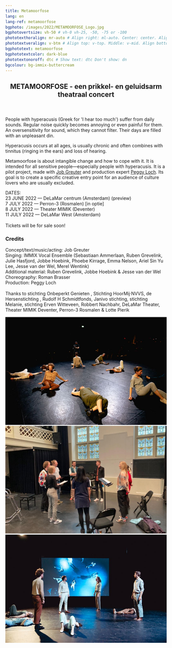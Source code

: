 ```yaml
---
title: Metamoorfose
lang: en
lang-ref: metamoorfose
bgphoto: /images/2022/METAMOORFOSE_Logo.jpg
bgphotovertsize: vh-50 # vh-0 vh-25, -50, -75 or -100
phototexthoralign: mr-auto # Align right: ml-auto. Center: center. Align left: mr-auto 
phototextveralign: v-btm # Align top: v-top. Middle: v-mid. Align bottom: b-btm 
bgphototext: metamoorfose
bgphototextcolor: dark-blue
phototextonoroff: dtc # Show text: dtc Don't show: dn
bgcolour: bg-immix-buttercream
---
```


<article class="cf pa3 mw9 center">
  
<header class="fl w-100 w-two-thirds-l pl4 pr4">
    <h2 class="lh-title f3 b mt0">
        METAMOORFOSE - een prikkel- en geluidsarm theatraal concert
    </h2>
</header>
  

<section class="fl w-100">
    <div class="fl w-100">
    </div>
    </section>
    <section class ="fl w-100">
    <div class="fl w-50-ns pa3-m pa4-l">
        <p class="f6 ">
            People with hyperacusis (Greek for 'I hear too much') suffer from daily sounds. Regular noise quickly becomes annoying or even painful for them. An oversensitivity for sound, which they cannot filter. Their days are filled with an unpleasant din.
        </p>
        <p class="f6 ">
            Hyperacusis occurs at all ages, is usually chronic and often combines with tinnitus (ringing in the ears) and loss of hearing.
        </p>
        <p class="f6 ">
            Metamoorfose is about intangible change and how to cope with it. It is intended for all sensitive people—especially people with hyperacusis. It is a pilot project, made with <a href="https://www.facebook.com/Job-Greuter-331712734328752">Job Greuter</a> and production expert <a href="http://peggyloch.nl/">Peggy Loch</a>. Its goal is to create a specific creative entry point for an audience of culture lovers who are usually excluded. 
        </p>
        <p class="f6">
        DATES:<br>
        23 JUNE 2022 — DeLaMar centrum (Amsterdam) (preview)<br>
        7 JULY 2022 — Perron-3 (Rosmalen) [in optie] <br>
        8 JULY 2022 — Theater MIMIK (Deventer)<br>
        11 JULY 2022 — DeLaMar West (Amsterdam)<br><br>
        Tickets will be for sale soon! 
        </p>
    </div>
    <div class="fl w-50-ns pa3-m pa4-l">
    <p class="f6 ">
        <h3>Credits</h3>
        Concept/text/music/acting: Job Greuter<br>
        Singing: IMMIX Vocal Ensemble (Sebastiaan Ammerlaan, Ruben Grevelink, Julie Hasfjord, Jobbe Hoebink, Phoebe Kirrage, Emma Nelson, Ariel Sin Yu Lee, Jesse van der Wel, Merel Wentink)<br>
        Additional material: Ruben Grevelink, Jobbe Hoebink & Jesse van der Wel<br>
        Choreography: Roman Brasser <br>
        Production: Peggy Loch<br><br>
        Thanks to stichting Onbeperkt Genieten , Stichting HoorMij·NVVS, de Hersenstichting , Rudolf H Schmidtfonds, Janivo stichting, stichting Melanie, stichting Erven Witteveen, Robbert Nachbahr, DeLaMar Theater, Theater MIMIK Deventer, Perron-3 Rosmalen & Lotte Pierik
    </p>
    </div>
</section>



</article>

<div class="mw9-l center ph3-ns mt5">
<div class="cf ph2-ns">
    <div class="fl w-100 w-third-ns pa2">
    <img src="/images/2022/metamoorfose_footer2.jpg" alt="Linde Dorenbos photography" class="br3">
    </div>
    <div class="fl w-100 w-third-ns pa2">
    <img src="/images/2022/immix_rehearsal.jpeg" class="br3">
    </div>
    <div class="fl w-100 w-third-ns pa2">
    <img src="/images/2022/metamoorfose_footer3.jpg" alt="Linde Dorenbos photography" class="br3">
    </div>
</div>
</div>
